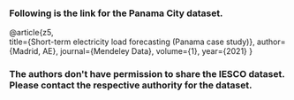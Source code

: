 ### Following is the link for the Panama City dataset.

@article{z5, <br>
  title={Short-term electricity load forecasting (Panama case study)},
  author={Madrid, AE},
  journal={Mendeley Data},
  volume={1},
  year={2021}
}
### The authors don't have permission to share the IESCO dataset. Please contact the respective authority for the dataset.
